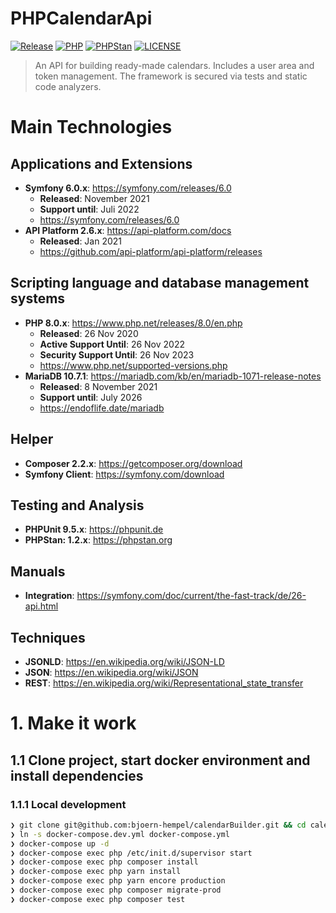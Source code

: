 # PHPCalendarApi

[![Release](https://img.shields.io/github/v/release/bjoern-hempel/php-calendar-api)](https://github.com/bjoern-hempel/php-calendar-api/releases)
[![PHP](https://img.shields.io/badge/PHP-^8.0-777bb3.svg?logo=php&logoColor=white&labelColor=555555&style=flat)](https://www.php.net/supported-versions.php)
[![PHPStan](https://img.shields.io/badge/PHPStan-Level%208-brightgreen.svg?style=flat)](https://phpstan.org/user-guide/rule-levels)
[![LICENSE](https://img.shields.io/github/license/bjoern-hempel/php-calendar-api)](https://github.com/bjoern-hempel/php-calendar-api/blob/master/LICENSE.md)

> An API for building ready-made calendars. Includes a user area and token management. The framework is secured via tests and static code analyzers.

# Main Technologies

## Applications and Extensions

* **Symfony 6.0.x**: https://symfony.com/releases/6.0
    * **Released**: November 2021
    * **Support until**: Juli 2022
    * https://symfony.com/releases/6.0
* **API Platform 2.6.x**: https://api-platform.com/docs
    * **Released**: Jan 2021
    * https://github.com/api-platform/api-platform/releases

## Scripting language and database management systems

* **PHP 8.0.x**: https://www.php.net/releases/8.0/en.php
    * **Released**: 26 Nov 2020
    * **Active Support Until**: 26 Nov 2022
    * **Security Support Until**: 26 Nov 2023
    * https://www.php.net/supported-versions.php
* **MariaDB 10.7.1**: https://mariadb.com/kb/en/mariadb-1071-release-notes
    * **Released**: 8 November 2021
    * **Support until**: July 2026
    * https://endoflife.date/mariadb

## Helper

* **Composer 2.2.x**: https://getcomposer.org/download
* **Symfony Client**: https://symfony.com/download

## Testing and Analysis

* **PHPUnit 9.5.x**: https://phpunit.de
* **PHPStan: 1.2.x**: https://phpstan.org

## Manuals

* **Integration**: https://symfony.com/doc/current/the-fast-track/de/26-api.html

## Techniques

* **JSONLD**: https://en.wikipedia.org/wiki/JSON-LD
* **JSON**: https://en.wikipedia.org/wiki/JSON
* **REST**: https://en.wikipedia.org/wiki/Representational_state_transfer

# 1. Make it work

## 1.1 Clone project, start docker environment and install dependencies

### 1.1.1 Local development

```bash
❯ git clone git@github.com:bjoern-hempel/calendarBuilder.git && cd calendarBuilder
❯ ln -s docker-compose.dev.yml docker-compose.yml
❯ docker-compose up -d
❯ docker-compose exec php /etc/init.d/supervisor start
❯ docker-compose exec php composer install
❯ docker-compose exec php yarn install
❯ docker-compose exec php yarn encore production
❯ docker-compose exec php composer migrate-prod
❯ docker-compose exec php composer test
```